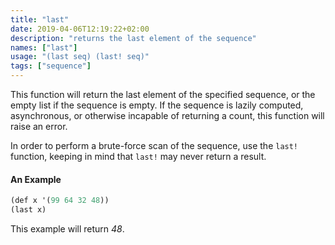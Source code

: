 ```yaml
---
title: "last"
date: 2019-04-06T12:19:22+02:00
description: "returns the last element of the sequence"
names: ["last"]
usage: "(last seq) (last! seq)"
tags: ["sequence"]
---
```

This function will return the last element of the specified sequence, or the empty list if the sequence is empty. If the sequence is lazily computed, asynchronous, or otherwise incapable of returning a count, this function will raise an error.

In order to perform a brute-force scan of the sequence, use the `last!` function, keeping in mind that `last!` may never return a result.

#### An Example

~~~scheme
(def x '(99 64 32 48))
(last x)
~~~

This example will return _48_.
